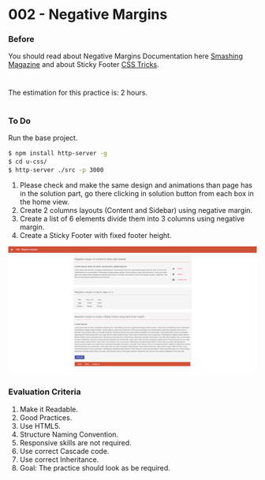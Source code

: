 # 002 - Negative Margins

### Before 
You should read about Negative Margins Documentation here [Smashing Magazine][1] and about Sticky Footer [CSS Tricks][2].


#
The estimation for this practice is: 2 hours.
#

### To Do

Run the base project.

```sh
$ npm install http-server -g
$ cd u-css/
$ http-server ./src -p 3000
```

1. Please check and make the same design and animations than page has in the solution part, go there clicking in solution button from each box in the home view.
2. Create 2 columns layouts (Content and Sidebar) using negative margin.
3. Create a list of 6 elements divide them into 3 columns using negative margin.
4. Create a Sticky Footer with fixed footer height.

![alt-text-1](./design.png)

### Evaluation Criteria

1. Make it Readable.
2. Good Practices.
3. Use HTML5.
4. Structure Naming Convention.
5. Responsive skills are not required.
6. Use correct Cascade code.
7. Use correct Inheritance.
8. Goal: The practice should look as be required.



[1]: https://www.smashingmagazine.com/2009/07/the-definitive-guide-to-using-negative-margins/
[2]: https://css-tricks.com/couple-takes-sticky-footer/
